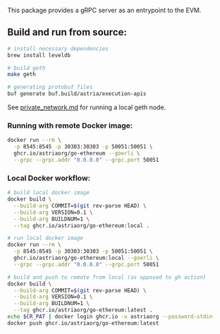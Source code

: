 This package provides a gRPC server as an entrypoint to the EVM.

## Build and run from source:
```bash
# install necessary dependencies
brew install leveldb

# build geth
make geth

# generating protobuf files
buf generate buf.build/astria/execution-apis
```

See [private_network.md](../private_network.md) for running a local geth node.

### Running with remote Docker image:
```bash
docker run --rm \
  -p 8545:8545 -p 30303:30303 -p 50051:50051 \
  ghcr.io/astriaorg/go-ethereum --goerli \
  --grpc --grpc.addr "0.0.0.0" --grpc.port 50051
```

### Local Docker workflow:
```bash
# build local docker image
docker build \
  --build-arg COMMIT=$(git rev-parse HEAD) \
  --build-arg VERSION=0.1 \
  --build-arg BUILDNUM=1 \
  --tag ghcr.io/astriaorg/go-ethereum:local .

# run local docker image
docker run --rm \
  -p 8545:8545 -p 30303:30303 -p 50051:50051 \
  ghcr.io/astriaorg/go-ethereum:local --goerli \
  --grpc --grpc.addr "0.0.0.0" --grpc.port 50051

# build and push to remote from local (as opposed to gh action)
docker build \
  --build-arg COMMIT=$(git rev-parse HEAD) \
  --build-arg VERSION=0.1 \
  --build-arg BUILDNUM=1 \
  --tag ghcr.io/astriaorg/go-ethereum:latest .
echo $CR_PAT | docker login ghcr.io -u astriaorg --password-stdin
docker push ghcr.io/astriaorg/go-ethereum:latest
```
